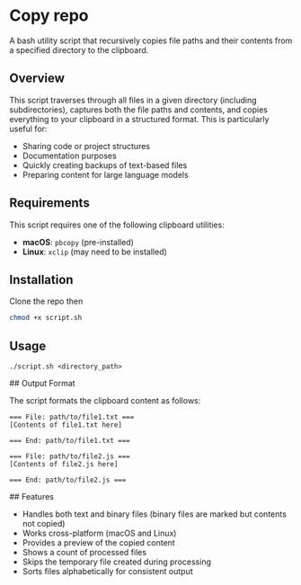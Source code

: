 # Copy repo 

A bash utility script that recursively copies file paths and their contents from a specified directory to the clipboard.

## Overview

This script traverses through all files in a given directory (including subdirectories), captures both the file paths and contents, and copies everything to your clipboard in a structured format. This is particularly useful for:

- Sharing code or project structures
- Documentation purposes
- Quickly creating backups of text-based files
- Preparing content for large language models

## Requirements

This script requires one of the following clipboard utilities:

- **macOS**: `pbcopy` (pre-installed)
- **Linux**: `xclip` (may need to be installed)

## Installation

Clone the repo then

```bash
chmod +x script.sh
```

## Usage 

```
./script.sh <directory_path>
```

## Output Format

The script formats the clipboard content as follows:

```
=== File: path/to/file1.txt ===
[Contents of file1.txt here]

=== End: path/to/file1.txt ===

=== File: path/to/file2.js ===
[Contents of file2.js here]

=== End: path/to/file2.js ===
```


## Features

- Handles both text and binary files (binary files are marked but contents not copied)
- Works cross-platform (macOS and Linux)
- Provides a preview of the copied content
- Shows a count of processed files
- Skips the temporary file created during processing
- Sorts files alphabetically for consistent output
